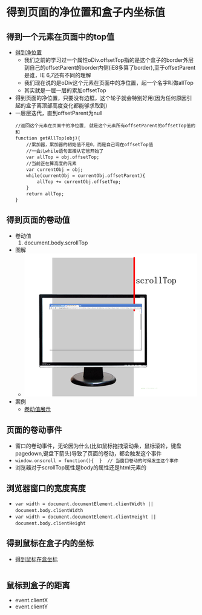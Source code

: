 # 得到页面的净位置和盒子内坐标值
## 得到一个元素在页面中的top值
* [得到净位置](file/01_得到一个元素在页面中净位置.html)
    * 我们之前的学习过一个属性oDiv.offsetTop指的是这个盒子的border外层到自己的offsetParent的border内侧(iE8多算了border),至于offsetParent是谁，IE 6,7还有不同的理解
    * 我们现在说的是oDiv这个元素在页面中的净位置，起一个名字叫做allTop
    * 其实就是一层一层的累加offsetTop
* 得到页面的净位置，只要没有边框，这个轮子就会特别好用(因为任何原因引起的盒子离顶部高度变化都能够求取到)
* 一层层迭代，直到offsetParent为null
    ```
    //返回这个元素在页面中的净位置, 就是这个元素所有offsetParent的offsetTop值的和
    function getAllTop(obj){
        //累加器，累加器的初始值不是0，而是自己现在offsetTop值
        //一会儿while语句直接从它爸开始了
        var allTop = obj.offsetTop;
        //当前正在算高度的元素
        var currentObj = obj;
        while(currentObj = currentObj.offsetParent){
            allTop += currentObj.offsetTop;
        }
        return allTop;
    }
    ```


## 得到页面的卷动值
* 卷动值
    1. document.body.scrollTop
* 图解
    * ![](img/02_scrollTop值.png)
* 案例
    * [卷动值展示](file/03_得到页面的卷动值.html)
    
## 页面的卷动事件
* 窗口的卷动事件，无论因为什么(比如鼠标拖拽滚动条，鼠标滚轮，键盘pagedown,键盘下箭头)导致了页面的卷动，都会触发这个事件
* `window.onscroll = function(){  }  // 当窗口卷动的时候发生这个事件`
* 浏览器对于scrollTop属性是body的属性还是html元素的

## 浏览器窗口的宽度高度
* `var width = document.documentElement.clientWidth || document.body.clientWidth`
* `var width = document.documentElement.clientHeight || document.body.clientHeight`

## 得到鼠标在盒子内的坐标
* [得到鼠标在盒坐标](file/02_得到鼠标在盒子内坐标.html)
    ```
    
    ```

## 鼠标到盒子的距离
* event.clientX
* event.clientY










